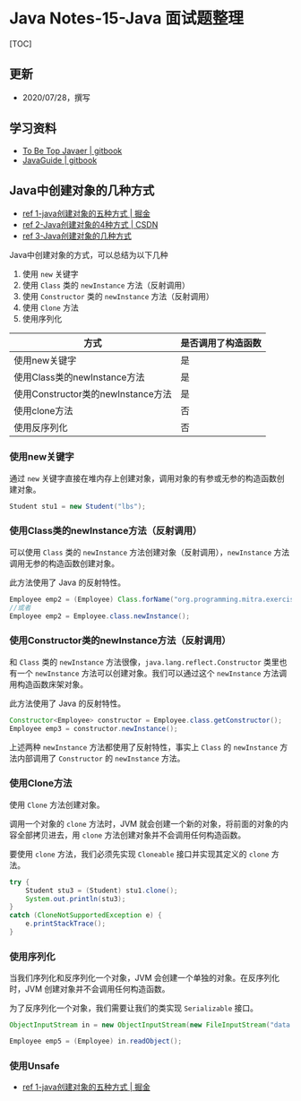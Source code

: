 
# Java Notes-15-Java 面试题整理

[TOC]


## 更新
* 2020/07/28，撰写



## 学习资料
* [To Be Top Javaer | gitbook](http://hollischuang.gitee.io/tobetopjavaer/#/)
* [JavaGuide | gitbook](https://snailclimb.gitee.io/javaguide/#/)


## Java中创建对象的几种方式
* [ref 1-java创建对象的五种方式 | 掘金](https://juejin.im/post/5d44530a6fb9a06aed7103bd#heading-10)
* [ref 2-Java创建对象的4种方式 | CSDN](https://blog.csdn.net/u010889616/article/details/78946580)
* [ref 3-Java创建对象的几种方式](https://blog.csdn.net/houwanle/article/details/82721816?utm_medium=distribute.pc_relevant.none-task-blog-BlogCommendFromMachineLearnPai2-2.channel_param&depth_1-utm_source=distribute.pc_relevant.none-task-blog-BlogCommendFromMachineLearnPai2-2.channel_param)


Java中创建对象的方式，可以总结为以下几种
1. 使用 `new` 关键字
2. 使用 `Class` 类的 `newInstance` 方法（反射调用）
3. 使用 `Constructor` 类的 `newInstance` 方法（反射调用）
4. 使用 `Clone` 方法
5. 使用序列化


方式      | 是否调用了构造函数
----------|--------------------
使用new关键字 | 是
使用Class类的newInstance方法 | 是
使用Constructor类的newInstance方法 | 是
使用clone方法   | 否  
使用反序列化    | 否



### 使用new关键字

通过 `new` 关键字直接在堆内存上创建对象，调用对象的有参或无参的构造函数创建对象。


```java
Student stu1 = new Student("lbs");
```

### 使用Class类的newInstance方法（反射调用）

可以使用 `Class` 类的 `newInstance` 方法创建对象（反射调用），`newInstance` 方法调用无参的构造函数创建对象。


此方法使用了 Java 的反射特性。

```java
Employee emp2 = (Employee) Class.forName("org.programming.mitra.exercises.Employee").newInstance();
//或者
Employee emp2 = Employee.class.newInstance();
```



### 使用Constructor类的newInstance方法（反射调用）


和 `Class` 类的 `newInstance` 方法很像，`java.lang.reflect.Constructor` 类里也有一个 `newInstance` 方法可以创建对象。我们可以通过这个 `newInstance` 方法调用构造函数床架对象。

此方法使用了 Java 的反射特性。

```java
Constructor<Employee> constructor = Employee.class.getConstructor();
Employee emp3 = constructor.newInstance();
```


上述两种 `newInstance` 方法都使用了反射特性，事实上 `Class` 的 `newInstance` 方法内部调用了 `Constructor` 的 `newInstance` 方法。









### 使用Clone方法



使用 `Clone` 方法创建对象。

调用一个对象的 `clone` 方法时，JVM 就会创建一个新的对象，将前面的对象的内容全部拷贝进去，用 `clone` 方法创建对象并不会调用任何构造函数。

要使用 `clone` 方法，我们必须先实现 `Cloneable` 接口并实现其定义的 `clone` 方法。


```java
try {
    Student stu3 = (Student) stu1.clone();
    System.out.println(stu3);
}
catch (CloneNotSupportedException e) {
    e.printStackTrace();
}
```




### 使用序列化


当我们序列化和反序列化一个对象，JVM 会创建一个单独的对象。在反序列化时，JVM 创建对象并不会调用任何构造函数。

为了反序列化一个对象，我们需要让我们的类实现 `Serializable` 接口。


```java
ObjectInputStream in = new ObjectInputStream(new FileInputStream("data.obj"));

Employee emp5 = (Employee) in.readObject();
```


### 使用Unsafe
* [ref 1-java创建对象的五种方式 | 掘金](https://juejin.im/post/5d44530a6fb9a06aed7103bd#heading-10)